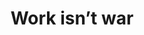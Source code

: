 ---
layout: solution
title: Work isn’t war
pg_count: "06"
show_excerpts: true
entries_layout: list
permalink: /06/
description: "Corporate language is filled with metaphors of war. Companies “conquer” the market, they “capture” mindshare, they “target” customers, they employ a sales “force”, they hire “head-hunters”, they “destroy” the competition, they pick their “battles”, and make a “killing”. That’s an awful paradigm and we want nothing to do with it. Work isn’t war. We come in peace."
---